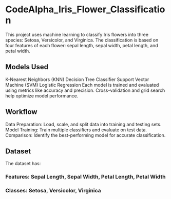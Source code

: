 # CodeAlpha_Iris_Flower_Classification

This project uses machine learning to classify Iris flowers into three species: Setosa, Versicolor, and Virginica. The classification is based on four features of each flower: sepal length, sepal width, petal length, and petal width.

## Models Used
K-Nearest Neighbors (KNN)
Decision Tree Classifier
Support Vector Machine (SVM)
Logistic Regression
Each model is trained and evaluated using metrics like accuracy and precision. Cross-validation and grid search help optimize model performance.

## Workflow
Data Preparation: Load, scale, and split data into training and testing sets.
Model Training: Train multiple classifiers and evaluate on test data.
Comparison: Identify the best-performing model for accurate classification.

## Dataset
The dataset has:
### Features: Sepal Length, Sepal Width, Petal Length, Petal Width
### Classes: Setosa, Versicolor, Virginica
